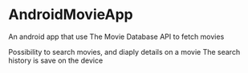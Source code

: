 # AndroidMovieApp

An android app that use The Movie Database API to fetch movies

Possibility to search movies, and diaply details on a movie
The search history is save on the device
